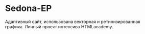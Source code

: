 # Sedona-EP
Адаптивный сайт, использована векторная и ретинизированная графика.
Личный проект интенсива HTMLacademy.
